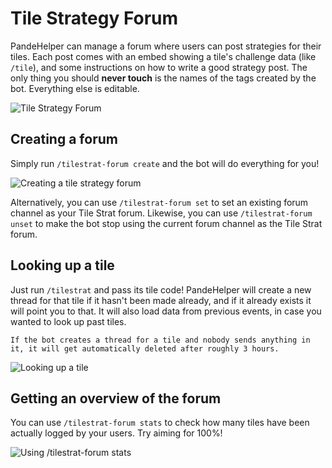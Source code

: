 # Tile Strategy Forum

PandeHelper can manage a forum where users can post strategies for their tiles. Each post comes with an embed showing a tile's challenge data (like `/tile`), and some instructions on how to write a good strategy post. The only thing you should **never touch** is the names of the tags created by the bot. Everything else is editable.

![Tile Strategy Forum](https://i.imgur.com/xE0iQ2l.png)

## Creating a forum

Simply run `/tilestrat-forum create` and the bot will do everything for you!

![Creating a tile strategy forum](https://i.imgur.com/5kRvmFc.gif)

Alternatively, you can use `/tilestrat-forum set` to set an existing forum channel as your Tile Strat forum. Likewise, you can use `/tilestrat-forum unset` to make the bot stop using the current forum channel as the Tile Strat forum.

## Looking up a tile

Just run `/tilestrat` and pass its tile code! PandeHelper will create a new thread for that tile if it hasn't been made already, and if it already exists it will point you to that. It will also load data from previous events, in case you wanted to look up past tiles.

```info
If the bot creates a thread for a tile and nobody sends anything in it, it will get automatically deleted after roughly 3 hours.
```

![Looking up a tile](https://i.imgur.com/rxCRBpx.gif)

## Getting an overview of the forum

You can use `/tilestrat-forum stats` to check how many tiles have been actually logged by your users. Try aiming for 100%!

![Using /tilestrat-forum stats](https://i.imgur.com/uVB2lSd.gif)
